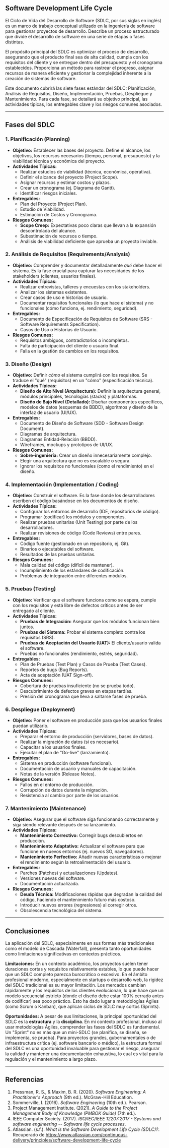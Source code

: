 
## Software Development Life Cycle

El Ciclo de Vida del Desarrollo de Software (SDLC, por sus siglas en inglés) es un marco de trabajo conceptual utilizado en la ingeniería de software para gestionar proyectos de desarrollo. Describe un proceso estructurado que divide el desarrollo de software en una serie de etapas o fases distintas.

El propósito principal del SDLC es optimizar el proceso de desarrollo, asegurando que el producto final sea de alta calidad, cumpla con los requisitos del cliente y se entregue dentro del presupuesto y el cronograma establecidos. Proporciona un método para rastrear el progreso, asignar recursos de manera eficiente y gestionar la complejidad inherente a la creación de sistemas de software.

Este documento cubrirá las siete fases estándar del SDLC: Planificación, Análisis de Requisitos, Diseño, Implementación, Pruebas, Despliegue y Mantenimiento. Para cada fase, se detallará su objetivo principal, las actividades típicas, los entregables clave y los riesgos comunes asociados.

---

## Fases del SDLC

### 1. Planificación (Planning)

* **Objetivo:** Establecer las bases del proyecto. Define el alcance, los objetivos, los recursos necesarios (tiempo, personal, presupuesto) y la viabilidad técnica y económica del proyecto.
* **Actividades Típicas:**
    * Realizar estudios de viabilidad (técnica, económica, operativa).
    * Definir el alcance del proyecto (Project Scope).
    * Asignar recursos y estimar costos y plazos.
    * Crear un cronograma (ej. Diagrama de Gantt).
    * Identificar riesgos iniciales.
* **Entregables:**
    * Plan del Proyecto (Project Plan).
    * Estudio de Viabilidad.
    * Estimación de Costos y Cronograma.
* **Riesgos Comunes:**
    * **Scope Creep:** Expectativas poco claras que llevan a la expansión descontrolada del alcance.
    * Subestimación de recursos o tiempo.
    * Análisis de viabilidad deficiente que aprueba un proyecto inviable.

### 2. Análisis de Requisitos (Requirements/Analysis)

* **Objetivo:** Comprender y documentar detalladamente *qué* debe hacer el sistema. Es la fase crucial para capturar las necesidades de los stakeholders (clientes, usuarios finales).
* **Actividades Típicas:**
    * Realizar entrevistas, talleres y encuestas con los stakeholders.
    * Analizar los sistemas existentes.
    * Crear casos de uso e historias de usuario.
    * Documentar requisitos funcionales (lo que hace el sistema) y no funcionales (cómo funciona, ej. rendimiento, seguridad).
* **Entregables:**
    * Documento de Especificación de Requisitos de Software (SRS - Software Requirements Specification).
    * Casos de Uso o Historias de Usuario.
* **Riesgos Comunes:**
    * Requisitos ambiguos, contradictorios o incompletos.
    * Falta de participación del cliente o usuario final.
    * Falla en la gestión de cambios en los requisitos.

### 3. Diseño (Design)

* **Objetivo:** Definir *cómo* el sistema cumplirá con los requisitos. Se traduce el "qué" (requisitos) en un "cómo" (especificación técnica).
* **Actividades Típicas:**
    * **Diseño de Alto Nivel (Arquitectura):** Definir la arquitectura general, módulos principales, tecnologías (stacks) y plataformas.
    * **Diseño de Bajo Nivel (Detallado):** Diseñar componentes específicos, modelos de datos (esquemas de BBDD), algoritmos y diseño de la interfaz de usuario (UI/UX).
* **Entregables:**
    * Documento de Diseño de Software (SDD - Software Design Document).
    * Diagramas de arquitectura.
    * Diagramas Entidad-Relación (BBDD).
    * Wireframes, mockups y prototipos de UI/UX.
* **Riesgos Comunes:**
    * **Sobre-ingeniería:** Crear un diseño innecesariamente complejo.
    * Elegir una arquitectura que no es escalable o segura.
    * Ignorar los requisitos no funcionales (como el rendimiento) en el diseño.

### 4. Implementación (Implementation / Coding)

* **Objetivo:** Construir el software. Es la fase donde los desarrolladores escriben el código basándose en los documentos de diseño.
* **Actividades Típicas:**
    * Configurar los entornos de desarrollo (IDE, repositorios de código).
    * Programar (codificar) los módulos y componentes.
    * Realizar pruebas unitarias (Unit Testing) por parte de los desarrolladores.
    * Realizar revisiones de código (Code Reviews) entre pares.
* **Entregables:**
    * Código fuente (gestionado en un repositorio, ej. Git).
    * Binarios o ejecutables del software.
    * Resultados de las pruebas unitarias.
* **Riesgos Comunes:**
    * Mala calidad del código (difícil de mantener).
    * Incumplimiento de los estándares de codificación.
    * Problemas de integración entre diferentes módulos.

### 5. Pruebas (Testing)

* **Objetivo:** Verificar que el software funciona como se espera, cumple con los requisitos y está libre de defectos críticos antes de ser entregado al cliente.
* **Actividades Típicas:**
    * **Pruebas de Integración:** Asegurar que los módulos funcionan bien juntos.
    * **Pruebas del Sistema:** Probar el sistema completo contra los requisitos (SRS).
    * **Pruebas de Aceptación del Usuario (UAT):** El cliente/usuario valida el software.
    * Pruebas no funcionales (rendimiento, estrés, seguridad).
* **Entregables:**
    * Plan de Pruebas (Test Plan) y Casos de Prueba (Test Cases).
    * Reportes de bugs (Bug Reports).
    * Acta de aceptación (UAT Sign-off).
* **Riesgos Comunes:**
    * Cobertura de pruebas insuficiente (no se prueba todo).
    * Descubrimiento de defectos graves en etapas tardías.
    * Presión del cronograma que lleva a saltarse fases de prueba.

### 6. Despliegue (Deployment)

* **Objetivo:** Poner el software en producción para que los usuarios finales puedan utilizarlo.
* **Actividades Típicas:**
    * Preparar el entorno de producción (servidores, bases de datos).
    * Realizar la migración de datos (si es necesario).
    * Capacitar a los usuarios finales.
    * Ejecutar el plan de "Go-live" (lanzamiento).
* **Entregables:**
    * Sistema en producción (software funcional).
    * Documentación de usuario y manuales de capacitación.
    * Notas de la versión (Release Notes).
* **Riesgos Comunes:**
    * Fallos en el entorno de producción.
    * Corrupción de datos durante la migración.
    * Resistencia al cambio por parte de los usuarios.

### 7. Mantenimiento (Maintenance)

* **Objetivo:** Asegurar que el software siga funcionando correctamente y siga siendo relevante después de su lanzamiento.
* **Actividades Típicas:**
    * **Mantenimiento Correctivo:** Corregir bugs descubiertos en producción.
    * **Mantenimiento Adaptativo:** Actualizar el software para que funcione en nuevos entornos (ej. nuevos SO, navegadores).
    * **Mantenimiento Perfectivo:** Añadir nuevas características o mejorar el rendimiento según la retroalimentación del usuario.
* **Entregables:**
    * Parches (Patches) y actualizaciones (Updates).
    * Versiones nuevas del software.
    * Documentación actualizada.
* **Riesgos Comunes:**
    * **Deuda Técnica:** Modificaciones rápidas que degradan la calidad del código, haciendo el mantenimiento futuro más costoso.
    * Introducir nuevos errores (regresiones) al corregir otros.
    * Obsolescencia tecnológica del sistema.

---

## Conclusiones

La aplicación del SDLC, especialmente en sus formas más tradicionales como el modelo de Cascada (Waterfall), presenta tanto oportunidades como limitaciones significativas en contextos prácticos.

**Limitaciones:**
En un contexto académico, los proyectos suelen tener duraciones cortas y requisitos relativamente estables, lo que puede hacer que un SDLC completo parezca burocrático o excesivo. En el ámbito profesional moderno, especialmente en startups o desarrollo web, la rigidez del SDLC tradicional es su mayor limitación. Los mercados cambian rápidamente y los requisitos de los clientes evolucionan, lo que hace que un modelo secuencial estricto (donde el diseño debe estar 100% cerrado antes de codificar) sea poco práctico. Esto ha dado lugar a metodologías Ágiles (como Scrum o Kanban), que aplican ciclos de SDLC muy cortos (Sprints).

**Oportunidades:**
A pesar de sus limitaciones, la principal oportunidad del SDLC es la **estructura** y la **disciplina**. En mi contexto profesional, incluso al usar metodologías Ágiles, comprender las fases del SDLC es fundamental. Un "Sprint" no es más que un mini-SDLC (se planifica, se diseña, se implementa, se prueba). Para proyectos grandes, gubernamentales o de infraestructura crítica (ej. software bancario o médico), la estructura formal del SDLC es una oportunidad invaluable para gestionar el riesgo, asegurar la calidad y mantener una documentación exhaustiva, lo cual es vital para la regulación y el mantenimiento a largo plazo.

---

## Referencias

1.  Pressman, R. S., & Maxim, B. R. (2020). *Software Engineering: A Practitioner's Approach* (9th ed.). McGraw-Hill Education.
2.  Sommerville, I. (2016). *Software Engineering* (10th ed.). Pearson.
3.  Project Management Institute. (2021). *A Guide to the Project Management Body of Knowledge (PMBOK Guide)* (7th ed.).
4.  IEEE Computer Society. (2017). *ISO/IEC/IEEE 12207:2017 - Systems and software engineering -- Software life cycle processes*.
5.  Atlassian. (s.f.). *What is the Software Development Life Cycle (SDLC)?*. Recuperado de https://www.atlassian.com/continuous-delivery/principles/software-development-life-cycle

